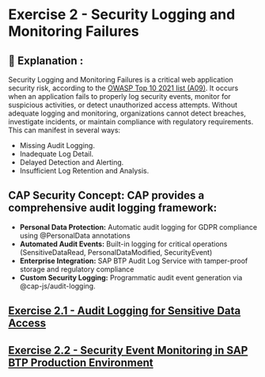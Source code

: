 # Exercise 2 - Security Logging and Monitoring Failures

## 📖 Explanation :
Security Logging and Monitoring Failures is a critical web application security risk, according to the [OWASP Top 10 2021 list (A09)](https://owasp.org/Top10/A09_2021-Security_Logging_and_Monitoring_Failures/). It occurs when an application fails to properly log security events, monitor for suspicious activities, or detect unauthorized access attempts. Without adequate logging and monitoring, organizations cannot detect breaches, investigate incidents, or maintain compliance with regulatory requirements. This can manifest in several ways:

- Missing Audit Logging.
- Inadequate Log Detail.
- Delayed Detection and Alerting.
- Insufficient Log Retention and Analysis.

## CAP Security Concept: CAP provides a comprehensive audit logging framework:

- **Personal Data Protection:** Automatic audit logging for GDPR compliance using @PersonalData annotations
- **Automated Audit Events:** Built-in logging for critical operations (SensitiveDataRead, PersonalDataModified, SecurityEvent)
- **Enterprise Integration:** SAP BTP Audit Log Service with tamper-proof storage and regulatory compliance
- **Custom Security Logging:** Programmatic audit event generation via @cap-js/audit-logging.

## [Exercise 2.1 - Audit Logging for Sensitive Data Access ](./ex2.1/README.md)
## [Exercise 2.2 - Security Event Monitoring in SAP BTP Production Environment](./ex2.2/README.md)
